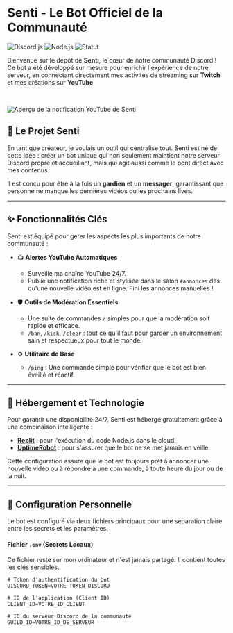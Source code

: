 # Senti - Le Bot Officiel de la Communauté

![Discord.js](https://img.shields.io/badge/discord.js-v14-7289DA?style=for-the-badge&logo=discord&logoColor=white)
![Node.js](https://img.shields.io/badge/Node.js-20.x-339933?style=for-the-badge&logo=nodedotjs&logoColor=white)
![Statut](https://img.shields.io/badge/statut-en%20ligne-green?style=for-the-badge)

Bienvenue sur le dépôt de **Senti**, le cœur de notre communauté Discord ! Ce bot a été développé sur mesure pour enrichir l'expérience de notre serveur, en connectant directement mes activités de streaming sur **Twitch** et mes créations sur **YouTube**.

<br>

![Aperçu de la notification YouTube de Senti](https://i.imgur.com/83jWJ9w.png)

## 📖 Le Projet Senti

En tant que créateur, je voulais un outil qui centralise tout. Senti est né de cette idée : créer un bot unique qui non seulement maintient notre serveur Discord propre et accueillant, mais qui agit aussi comme le pont direct avec mes contenus.

Il est conçu pour être à la fois un **gardien** et un **messager**, garantissant que personne ne manque les dernières vidéos ou les prochains lives.

---

## ✨ Fonctionnalités Clés

Senti est équipé pour gérer les aspects les plus importants de notre communauté :

* 📺 **Alertes YouTube Automatiques**
    * Surveille ma chaîne YouTube 24/7.
    * Publie une notification riche et stylisée dans le salon `#annonces` dès qu'une nouvelle vidéo est en ligne. Fini les annonces manuelles !

* 🛡️ **Outils de Modération Essentiels**
    * Une suite de commandes `/` simples pour que la modération soit rapide et efficace.
    * `/ban`, `/kick`, `/clear` : tout ce qu'il faut pour garder un environnement sain et respectueux pour tout le monde.

* ⚙️ **Utilitaire de Base**
    * `/ping` : Une commande simple pour vérifier que le bot est bien éveillé et réactif.

---

## 🚀 Hébergement et Technologie

Pour garantir une disponibilité 24/7, Senti est hébergé gratuitement grâce à une combinaison intelligente :

* **[Replit](https://replit.com/)** : pour l'exécution du code Node.js dans le cloud.
* **[UptimeRobot](https://uptimerobot.com/)** : pour s'assurer que le bot ne se met jamais en veille.

Cette configuration assure que le bot est toujours prêt à annoncer une nouvelle vidéo ou à répondre à une commande, à toute heure du jour ou de la nuit.

---

## 🔧 Configuration Personnelle

Le bot est configuré via deux fichiers principaux pour une séparation claire entre les secrets et les paramètres.

#### Fichier `.env` (Secrets Locaux)
Ce fichier reste sur mon ordinateur et n'est jamais partagé. Il contient toutes les clés sensibles.

```env
# Token d'authentification du bot
DISCORD_TOKEN=VOTRE_TOKEN_DISCORD

# ID de l'application (Client ID)
CLIENT_ID=VOTRE_ID_CLIENT

# ID du serveur Discord de la communauté
GUILD_ID=VOTRE_ID_DE_SERVEUR